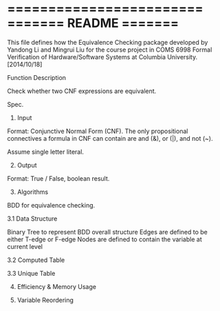 ========================
=======  README  =======
========================

This file defines how the Equivalence Checking package developed by Yandong Li and Mingrui Liu for the course project in COMS 6998 Formal Verification of Hardware/Software Systems at Columbia University. [2014/10/18]


Function Description

Check whether two CNF expressions are equivalent.

Spec.

1. Input

Format: Conjunctive Normal Form (CNF). The only propositional connectives a formula in CNF can contain are and (&), or (|), and not (~).

Assume single letter literal.

2. Output

Format: True / False, boolean result.

3. Algorithms

BDD for equivalence checking.

3.1 Data Structure

Binary Tree to represent BDD overall structure
Edges are defined to be either T-edge or F-edge
Nodes are defined to contain the variable at current level



3.2 Computed Table



3.3 Unique Table




4. Efficiency & Memory Usage



5. Variable Reordering



